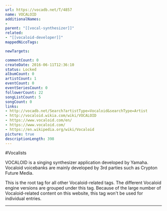 ```yaml
---
url: https://vocadb.net/T/4857
name: VOCALOID
additionalNames: 
- 
parent: "[[vocal-synthesizer]]"
related:
- "[[vocaloid-developer]]"
mappedNicoTags:

newTargets:

commentCount: 0
createDate: 2016-06-11T12:36:10
status: Locked
albumCount: 0
artistCount: 1
eventCount: 0
eventSeriesCount: 0
followerCount: 22
songListCount: 5
songCount: 0
links: 
- http://vocadb.net/Search?artistType=Vocaloid&searchType=Artist
- http://vocaloid.wikia.com/wiki/VOCALOID
- https://www.vocaloid.com/en/
- https://www.vocaloid.com/
- https://en.wikipedia.org/wiki/Vocaloid
picture: true
descriptionLength: 398
---
```


#Vocalists

VOCALOID is a singing synthesizer application developed by Yamaha. Vocaloid voicebanks are mainly developed by 3rd parties such as Crypton Future Media.

This is the root tag for all other Vocaloid-related tags. The different Vocaloid engine versions are grouped under this tag. Because of the large number of Vocaloid-related content on this website, this tag won't be used for individual entries.

---

